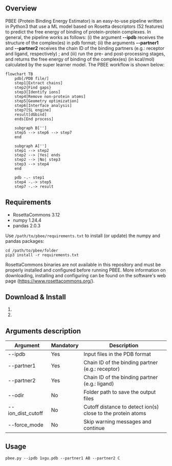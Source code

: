 
## Overview
PBEE (Protein Binding Energy Estimator) is an easy-to-use pipeline written in Python3 that use a ML model based on Rosetta descriptors (52 features) to predict the free energy of binding of protein-protein complexes. In general, the pipeline works as follows: (i) the argument **-\-ipdb** receives the structure of the complex(es) in pdb format; (ii) the arguments **-\-partner1** and **-\-partner2** receives the chain ID of the binding partners (e.g.: receptor and ligand, respectively) ; and (iii)  run the pre- and post-processing stages, and returns the free energy of binding of the complex(es) (in kcal/mol) calculated by the super learner model. The PBEE workflow is shown below:

```mermaid
flowchart TB
	pdb[/PDB file/] 
	step1[Extract chains] 
	step2{Find gaps}
	step3[Identify ions] 
	step4[Remove non-protein atoms] 
	step5[Geometry optimization] 
	step6[Interface analysis] 
	step7[SL engine]
	result[dGbind]
	ends[End process]
	
	subgraph B['']
	step5 --> step6 --> step7
	end 
	
	subgraph A['']
	step1 --> step2
	step2 --> |Yes| ends
	step2 --> |No| step3
	step3 --> step4
	end 
	
	pdb -.- step1
	step4 -.-> step5
	step7 -.-> result
``` 

## Requirements

- RosettaCommons 3.12
- numpy 1.24.4
- pandas 2.0.3

Use `/path/to/pbee/requirements.txt` to install (or update) the numpy and pandas packages:
```
cd /path/to/pbee/folder
pip3 install -r requirements.txt
```

RosettaCommons binaries are not available in this repository and must be properly installed and configured before running PBEE. More information on downloading, installing and configuring can be found on the software's web page (https://www.rosettacommons.org/).

## Download & Install

 1. 
 2. 

## Arguments description

| Argument          | Mandatory | Description |
|-------------------|-----------|-------------|
| -\-ipdb            | Yes      | Input files in the PDB format |
| -\-partner1        | Yes      | Chain ID of the binding partner (e.g.: receptor) |
| -\-partner2        | Yes      | Chain ID of the binding partner (e.g.: ligand) |
| -\-odir            | No       | Folder path to save the output files |
| -\-ion_dist_cutoff | No       | Cutoff distance to detect ion(s) close to the protein atoms |          
| -\-force_mode      | No       | Skip warning messages and continue |

## Usage

``pbee.py --ipdb 1xgu.pdb --partner1 AB --partner2 C``
